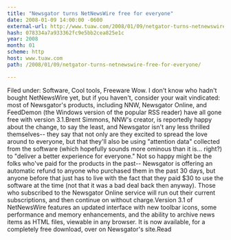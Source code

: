 ```yaml
---
title: "Newsgator turns NetNewsWire free for everyone"
date: 2008-01-09 14:00:00 -0600
external-url: http://www.tuaw.com/2008/01/09/netgator-turns-netnewswire-free-for-everyone/
hash: 078334a7a933362fc9e5bb2cea825e1c
year: 2008
month: 01
scheme: http
host: www.tuaw.com
path: /2008/01/09/netgator-turns-netnewswire-free-for-everyone/

---
```


Filed under: Software, Cool tools, Freeware
Wow. I don't know who hadn't bought NetNewsWire yet, but if you haven't, consider your wait vindicated: most of Newsgator's products, including NNW, Newsgator Online, and FeedDemon (the Windows version of the popular RSS reader) have all gone free with version 3.1.Brent Simmons, NNW's creator, is reportedly happy about the change, to say the least, and Newsgator isn't any less thrilled themselves-- they say that not only are they excited to spread the love around to everyone, but that they'll also be using "attention data" collected from the software (which hopefully sounds more ominous than it is... right?) to "deliver a better experience for everyone." Not so happy might be the folks who've paid for the products in the past-- Newsgator is offering an automatic refund to anyone who purchased them in the past 30 days, but anyone before that just has to live with the fact that they paid $30 to use the software at the time (not that it was a bad deal back then anyway). Those who subscribed to the Newsgator Online service will run out their current subscriptions, and then continue on without charge.Version 3.1 of NetNewsWire features an updated interface with new toolbar icons, some performance and memory enhancements, and the ability to archive news items as HTML files, viewable in any browser. It is now available, for a completely free download, over on Newsgator's site.Read
